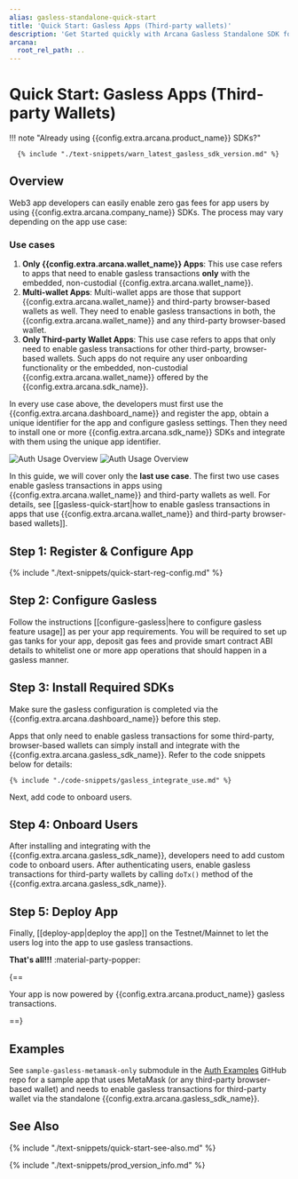 ```yaml
---
alias: gasless-standalone-quick-start
title: 'Quick Start: Gasless Apps (Third-party wallets)'
description: 'Get Started quickly with Arcana Gasless Standalone SDK for apps by using these step-by-step instructions. Use the Arcana Developer Dashboard to register the app, get a client ID, configure gasless operations and then use the client ID to integrate the app with the Arcana Gasless SDK.'
arcana:
  root_rel_path: ..
---
```


# Quick Start: Gasless Apps (Third-party Wallets)

!!! note "Already using {{config.extra.arcana.product_name}} SDKs?"
  
      {% include "./text-snippets/warn_latest_gasless_sdk_version.md" %}
  
## Overview

Web3 app developers can easily enable zero gas fees for app users by using {{config.extra.arcana.company_name}} SDKs. The process may vary depending on the app use case:

### Use cases

1. **Only {{config.extra.arcana.wallet_name}} Apps**: This use case refers to apps that need to enable gasless transactions **only** with the embedded, non-custodial {{config.extra.arcana.wallet_name}}.
2. **Multi-wallet Apps**: Multi-wallet apps are those that support {{config.extra.arcana.wallet_name}} and third-party browser-based wallets as well. They need to enable gasless transactions in both, the {{config.extra.arcana.wallet_name}} and any third-party browser-based wallet. 
3. **Only Third-party Wallet Apps**: This use case refers to apps that only need to enable gasless transactions for other third-party, browser-based wallets. Such apps do not require any user onboarding functionality or the embedded, non-custodial {{config.extra.arcana.wallet_name}} offered by the {{config.extra.arcana.sdk_name}}.

In every use case above, the developers must first use the  {{config.extra.arcana.dashboard_name}} and register the app, obtain a unique identifier for the app and configure gasless settings. Then they need to install one or more {{config.extra.arcana.sdk_name}} SDKs and integrate with them using the unique app identifier.

<img class="an-screenshots" src="/img/an_auth_usage_overview_light.png#only-light" alt="Auth Usage Overview"/>
<img class="an-screenshots" src="/img/an_auth_usage_overview_dark.png#only-dark" alt="Auth Usage Overview"/>

In this guide, we will cover only the **last use case**. The first two use cases enable gasless transactions in apps using {{config.extra.arcana.wallet_name}} and third-party wallets as well. For details, see [[gasless-quick-start|how to enable gasless transactions in apps that use {{config.extra.arcana.wallet_name}} and third-party browser-based wallets]].

## Step 1: Register & Configure App

{% include "./text-snippets/quick-start-reg-config.md" %}

## Step 2: Configure Gasless

Follow the instructions [[configure-gasless|here to configure gasless feature usage]] as per your app requirements. You will be required to set up gas tanks for your app, deposit gas fees and provide smart contract ABI details to whitelist one or more app operations that should happen in a gasless manner.

## Step 3: Install Required SDKs

Make sure the gasless configuration is completed via the {{config.extra.arcana.dashboard_name}} before this step.

Apps that only need to enable gasless transactions for some third-party, browser-based wallets can simply install and integrate with the {{config.extra.arcana.gasless_sdk_name}}. Refer to the code snippets below for details:

    {% include "./code-snippets/gasless_integrate_use.md" %}

Next, add code to onboard users.

## Step 4: Onboard Users

After installing and integrating with the {{config.extra.arcana.gasless_sdk_name}}, developers need to add custom code to onboard users. After authenticating users, enable gasless transactions for third-party wallets by calling `doTx()` method of the {{config.extra.arcana.gasless_sdk_name}}.

## Step 5: Deploy App

Finally, [[deploy-app|deploy the app]] on the Testnet/Mainnet to let the users log into the app to use gasless transactions.

**That's all!!!** :material-party-popper:

{==

Your app is now powered by {{config.extra.arcana.product_name}} gasless transactions.

==}

## Examples

   See `sample-gasless-metamask-only` submodule in the [Auth Examples](https://github.com/arcana-network/auth-examples) GitHub repo for a sample app that uses MetaMask (or any third-party browser-based wallet) and needs to enable gasless transactions for third-party wallet via the standalone {{config.extra.arcana.gasless_sdk_name}}.

## See Also

{% include "./text-snippets/quick-start-see-also.md" %}

{% include "./text-snippets/prod_version_info.md" %}